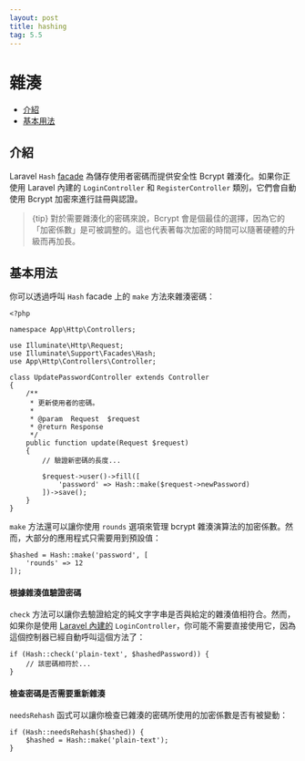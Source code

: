 ```yaml
---
layout: post
title: hashing
tag: 5.5
---
```

# 雜湊

- [介紹](#introduction)
- [基本用法](#basic-usage)

<a name="introduction"></a>
## 介紹

Laravel `Hash` [facade](/laravel_tw/docs/5.5/facades) 為儲存使用者密碼而提供安全性 Bcrypt 雜湊化。如果你正使用 Laravel 內建的 `LoginController` 和 `RegisterController` 類別，它們會自動使用 Bcrypt 加密來進行註冊與認證。

> {tip} 對於需要雜湊化的密碼來說，Bcrypt 會是個最佳的選擇，因為它的「加密係數」是可被調整的。這也代表著每次加密的時間可以隨著硬體的升級而再加長。

<a name="basic-usage"></a>
## 基本用法

你可以透過呼叫 `Hash` facade 上的 `make` 方法來雜湊密碼：

    <?php

    namespace App\Http\Controllers;

    use Illuminate\Http\Request;
    use Illuminate\Support\Facades\Hash;
    use App\Http\Controllers\Controller;

    class UpdatePasswordController extends Controller
    {
        /**
         * 更新使用者的密碼。
         *
         * @param  Request  $request
         * @return Response
         */
        public function update(Request $request)
        {
            // 驗證新密碼的長度...

            $request->user()->fill([
                'password' => Hash::make($request->newPassword)
            ])->save();
        }
    }

`make` 方法還可以讓你使用 `rounds` 選項來管理 bcrypt 雜湊演算法的加密係數。然而，大部分的應用程式只需要用到預設值：

    $hashed = Hash::make('password', [
        'rounds' => 12
    ]);

#### 根據雜湊值驗證密碼

`check` 方法可以讓你去驗證給定的純文字字串是否與給定的雜湊值相符合。然而，如果你是使用 [Laravel 內建的](/laravel_tw/docs/5.5/authentication) `LoginController`，你可能不需要直接使用它，因為這個控制器已經自動呼叫這個方法了：

    if (Hash::check('plain-text', $hashedPassword)) {
        // 該密碼相符於...
    }

#### 檢查密碼是否需要重新雜湊

`needsRehash` 函式可以讓你檢查已雜湊的密碼所使用的加密係數是否有被變動：

    if (Hash::needsRehash($hashed)) {
        $hashed = Hash::make('plain-text');
    }
